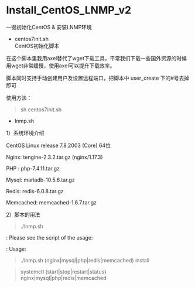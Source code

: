 # Install_CentOS_LNMP_v2
一键初始化CentOS & 安装LNMP环境
 
- centos7init.sh  
CentOS初始化脚本

在这个脚本里我用axel替代了wget下载工具，平常我们下载一些国外资源的时候用wget非常缓慢，使用axel可以提升下载效率。 

脚本同时支持手动创建用户及设置远程端口，把脚本中 user_create 下的#号去掉即可 

使用方法： 
>sh centos7init.sh 
 
- lnmp.sh
 
1）系统环境介绍 

CentOS Linux release 7.8.2003 (Core) 64位 

Nginx: tengine-2.3.2.tar.gz (nginx/1.17.3) 

PHP  : php-7.4.11.tar.gz  

Mysql: mariadb-10.5.6.tar.gz 

Redis: redis-6.0.8.tar.gz

Memcached: memcached-1.6.7.tar.gz


2）脚本的用法 

>./lnmp.sh 

: Please see the script of the usage: 

: Usage: 

>./lnmp.sh (nginx|mysql|php|redis|memcached) install

>systemctl (start|stop|restart|status) nginx|mysql|php|redis|memcached 


